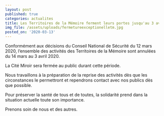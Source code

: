 ```yaml
---
layout: post
published: true
categories: actualites
title: Les Territoires de la Mémoire ferment leurs portes jusqu'au 3 avril !
img_file: /assets/uploads/fermetureexceptionelletm.jpg
posted_on: '2020-03-13'
---
```

Conformément aux décisions du Conseil National de Sécurité du 12 mars 2020, l’ensemble des activités des Territoires de la Mémoire sont annulées du 14 mars au 3 avril 2020.

La Cité Miroir sera fermée au public durant cette période.

Nous travaillons à la préparation de la reprise des activités dès que les circonstances le permettront et rependrons contact avec nos publics dès que possible.

Pour préserver la santé de tous et de toutes, la solidarité prend dans la situation actuelle toute son importance.

Prenons soin de nous et des autres.